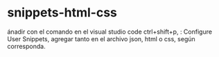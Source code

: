 # snippets-html-css
ánadir con el comando en el visual studio code ctrl+shift+p, : Configure User Snippets, agregar tanto en el archivo json, html o css, según corresponda. 
